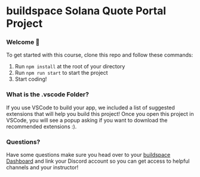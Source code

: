 # buildspace Solana Quote Portal Project

### **Welcome 👋**

To get started with this course, clone this repo and follow these commands:

1. Run `npm install` at the root of your directory
2. Run `npm run start` to start the project
3. Start coding!

### **What is the .vscode Folder?**

If you use VSCode to build your app, we included a list of suggested extensions that will help you build this project! Once you open this project in VSCode, you will see a popup asking if you want to download the recommended extensions :).

### **Questions?**

Have some questions make sure you head over to your [buildspace Dashboard](https://app.buildspace.so/courses/CObd6d35ce-3394-4bd8-977e-cbee82ae07a3) and link your Discord account so you can get access to helpful channels and your instructor!
